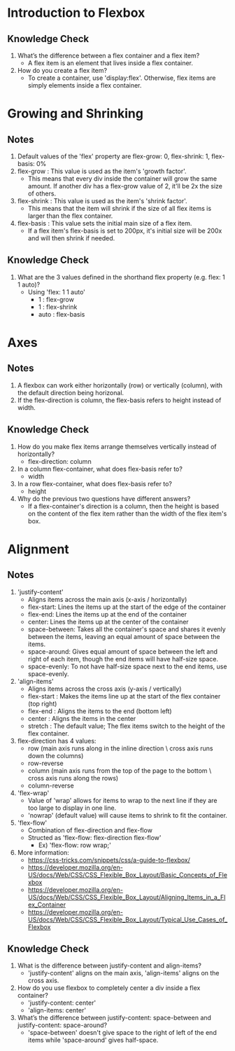 # Introduction to Flexbox
## Knowledge Check
1. What’s the difference between a flex container and a flex item?
    * A flex item is an element that lives inside a flex container.
2. How do you create a flex item?
    * To create a container, use 'display:flex'. Otherwise, flex items are simply elements inside a flex container.
# Growing and Shrinking
## Notes
1. Default values of the 'flex' property are flex-grow: 0, flex-shrink: 1, flex-basis: 0%
2. flex-grow : This value is used as the item's 'growth factor'.
    * This means that every div inside the container will grow the same amount. If another div has a flex-grow value of 2, it'll be 2x the size of others.
3. flex-shrink : This value is used as the item's 'shrink factor'. 
    * This means that the item will shrink if the size of all flex items is larger than the flex container.
4. flex-basis : This value sets the initial main size of a flex item. 
    * If a flex item's flex-basis is set to 200px, it's initial size will be 200x and will then shrink if needed.
## Knowledge Check
1. What are the 3 values defined in the shorthand flex property (e.g. flex: 1 1 auto)?
    * Using 'flex: 1 1 auto'
        * 1 : flex-grow 
        * 1 : flex-shrink
        * auto : flex-basis
# Axes
## Notes
1. A flexbox can work either horizontally (row) or vertically (column), with the default direction being horizonal.
2. If the flex-direction is column, the flex-basis refers to height instead of width.
## Knowledge Check
1. How do you make flex items arrange themselves vertically instead of horizontally?
    * flex-direction: column
2. In a column flex-container, what does flex-basis refer to?
    * width
3. In a row flex-container, what does flex-basis refer to?
    * height
4. Why do the previous two questions have different answers?
    * If a flex-container's direction is a column, then the height is based on the content of the flex item rather than the width of the flex item's box.
# Alignment
## Notes
1. 'justify-content' 
    * Aligns items across the main axis (x-axis / horizontally)	
    * flex-start: Lines the items up at the start of the edge of the container
    * flex-end: Lines the items up at the end of the container
    * center: Lines the items up at the center of the container
    * space-between: Takes all the container's space and shares it evenly between the items, leaving an equal amount of space between the items.
    * space-around: Gives equal amount of space between the left and right of each item, though the end items will have half-size space.
    * space-evenly: To not have half-size space next to the end items, use space-evenly.
2. 'align-items'
	* Aligns items across the cross axis (y-axis / vertically)
	* flex-start : Makes the items line up at the start of the flex container (top right)
	* flex-end : Aligns the items to the end (bottom left)
	* center : Aligns the items in the center
	* stretch : The default value; The flex items switch to the height of the flex container.
3. flex-direction has 4 values:
	* row (main axis runs along in the inline direction \ cross axis runs down the columns)
	* row-reverse
	* column (main axis runs from the top of the page to the bottom \ cross axis runs along the rows)
	* column-reverse
4. 'flex-wrap'
	* Value of 'wrap' allows for items to wrap to the next line if they are too large to display in one line.
	* 'nowrap' (default value) will cause items to shrink to fit the container.
5. 'flex-flow'
	* Combination of flex-direction and flex-flow
	* Structed as 'flex-flow: flex-direction flex-flow'
	    * Ex) 'flex-flow: row wrap;'
6. More information:
	* https://css-tricks.com/snippets/css/a-guide-to-flexbox/
	* https://developer.mozilla.org/en-US/docs/Web/CSS/CSS_Flexible_Box_Layout/Basic_Concepts_of_Flexbox
	* https://developer.mozilla.org/en-US/docs/Web/CSS/CSS_Flexible_Box_Layout/Aligning_Items_in_a_Flex_Container
	* https://developer.mozilla.org/en-US/docs/Web/CSS/CSS_Flexible_Box_Layout/Typical_Use_Cases_of_Flexbox
## Knowledge Check
1. What is the difference between justify-content and align-items?
    * 'justify-content' aligns on the main axis, 'align-items' aligns on the cross axis.
2. How do you use flexbox to completely center a div inside a flex container?
    * 'justify-content: center'
    * 'align-items: center'
3. What’s the difference between justify-content: space-between and justify-content: space-around?
    * 'space-between' doesn't give space to the right of left of the end items while 'space-around' gives half-space.
